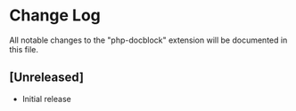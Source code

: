 # Change Log

All notable changes to the "php-docblock" extension will be documented in this file.

## [Unreleased]
- Initial release